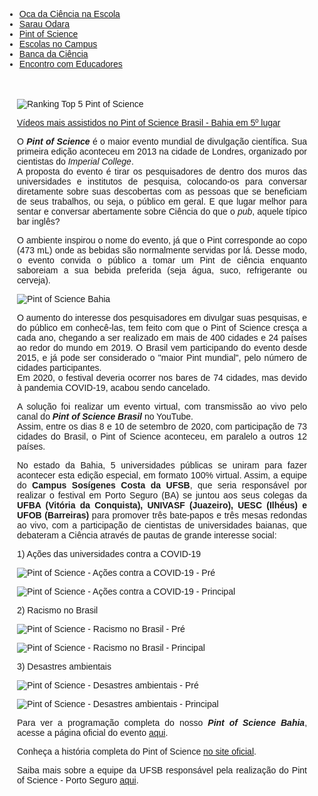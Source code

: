 
<!DOCTYPE html>
<html lang="pt-BR">
<head>
    <meta charset="UTF-8">
    <meta name="viewport" content="width=device-width, initial-scale=1.0">
    <title>Menu de Navegação</title>
    <style>
        body {
            font-family: Arial, sans-serif;
            text-align: justify;
        }
        .menu {
            background-color: #333;
            overflow: hidden;
        }
        .menu a {
            float: left;
            display: block;
            color: white;
            text-align: center;
            padding: 14px 16px;
            text-decoration: none;
        }
        .menu a:hover {
            background-color: #ddd;
            color: black;
        }
        .content {
            padding: 20px;
        }
        .content img {
            display: block;
            margin-left: auto;
            margin-right: auto;
        }
    </style>
</head>
<body>

<div class="navbar">
    <div class="navbar-inner">
        <ul class="nav">
            <li><a href="/pages/extensao/extensao_oca.html">Oca da Ciência na Escola</a></li>
            <li><a href="/pages/extensao/extensao_sarau.html">Sarau Odara</a></li>
            <li><a href="/pages/extensao/extensao_pint.html">Pint of Science</a></li>
            <li><a href="/pages/extensao/extensao_esc_campus.html">Escolas no Campus</a></li>
            <li><a href="/pages/extensao/extensao_banca.html">Banca da Ciência</a></li>
            <li><a href="/pages/extensao/extensao_encontro.html">Encontro com Educadores</a></li>
        </ul>
    </div>
</div>

<div class="content">
    <p>
        <img src="https://itxesco.github.io/assets/figuras/pintofscience/rankingtop5.jpeg" alt="Ranking Top 5 Pint of Science">
    </p>
    <p>
        <a href="https://www.youtube.com/channel/UCEq25HBY940kEE497ob83Pw">Vídeos mais assistidos no Pint of Science Brasil - Bahia em 5º lugar</a>
    </p>
    <p>
        O <b><i>Pint of Science</i></b> é o maior evento mundial de divulgação científica. Sua primeira edição aconteceu em 2013 na cidade de Londres, organizado por cientistas do <i>Imperial College</i>. <br />
        A proposta do evento é tirar os pesquisadores de dentro dos muros das universidades e institutos de pesquisa, colocando-os para conversar diretamente sobre suas descobertas com as pessoas que se beneficiam de seus trabalhos, ou seja, o público em geral. E que lugar melhor para sentar e conversar abertamente sobre Ciência do que o <i>pub</i>, aquele típico bar inglês?
    </p>
    <p>
        O ambiente inspirou o nome do evento, já que o Pint corresponde ao copo (473 mL) onde as bebidas são normalmente servidas por lá. Desse modo, o evento convida o público a tomar um Pint de ciência enquanto saboreiam a sua bebida preferida (seja água, suco, refrigerante ou cerveja).
    </p>
    <p>
        <img src="https://itxesco.github.io/assets/figuras/pintofscience/pintbahia.jpeg" alt="Pint of Science Bahia">
    </p>
    <p>
        O aumento do interesse dos pesquisadores em divulgar suas pesquisas, e do público em conhecê-las, tem feito com que o Pint of Science cresça a cada ano, chegando a ser realizado em mais de 400 cidades e 24 países ao redor do mundo em 2019. O Brasil vem participando do evento desde 2015, e já pode ser considerado o "maior Pint mundial", pelo número de cidades participantes. <br />
        Em 2020, o festival deveria ocorrer nos bares de 74 cidades, mas devido à pandemia COVID-19, acabou sendo cancelado.
    </p>
    <p>
        A solução foi realizar um evento virtual, com transmissão ao vivo pelo canal do <b><i>Pint of Science Brasil</b></i> no YouTube. <br /> Assim, entre os dias 8 e 10 de setembro de 2020, com participação de 73 cidades do Brasil, o Pint of Science aconteceu, em paralelo a outros 12 países.
    </p>
    <p>
        No estado da Bahia, 5 universidades públicas se uniram para fazer acontecer esta edição especial, em formato 100% virtual. Assim, a equipe do <b>Campus Sosígenes Costa da UFSB</b>, que seria responsável por realizar o festival em Porto Seguro (BA) se juntou aos seus colegas da <b>UFBA (Vitória da Conquista), UNIVASF (Juazeiro), UESC (Ilhéus) e UFOB (Barreiras)</b> para promover três bate-papos e três mesas redondas ao vivo, com a participação de cientistas de universidades baianas, que debateram a Ciência através de pautas de grande interesse social:
    </p>
    <p>
        1) Ações das universidades contra a COVID-19
    </p>
    <p>
        <img src="https://itxesco.github.io/assets/figuras/pintofscience/pint_0809_pre.jpeg" alt="Pint of Science - Ações contra a COVID-19 - Pré">
    </p>
    <p>
        <img src="https://itxesco.github.io/assets/figuras/pintofscience/pint_0809_principal.jpeg" alt="Pint of Science - Ações contra a COVID-19 - Principal">
    </p>
    <p>
        2) Racismo no Brasil
    </p>
    <p>
        <img src="https://itxesco.github.io/assets/figuras/pintofscience/pint_0909_pre.jpeg" alt="Pint of Science - Racismo no Brasil - Pré">
    </p>
    <p>
        <img src="https://itxesco.github.io/assets/figuras/pintofscience/pint_0909_principal.jpeg" alt="Pint of Science - Racismo no Brasil - Principal">
    </p>
    <p>
        3) Desastres ambientais
    </p>
    <p>
        <img src="https://itxesco.github.io/assets/figuras/pintofscience/pint_1009_pre.jpeg" alt="Pint of Science - Desastres ambientais - Pré">
    </p>
    <p>
        <img src="https://itxesco.github.io/assets/figuras/pintofscience/pint_1009_principal.jpeg" alt="Pint of Science - Desastres ambientais - Principal">
    </p>
    <p>
        Para ver a programação completa do nosso <b><i>Pint of Science Bahia</b></i>, acesse a página oficial do evento <a href="https://pintofscience.com.br/events/porto-seguro">aqui</a>.
    </p>
    <p>
        Conheça a história completa do Pint of Science <a href="https://pintofscience.com.br/historia/">no site oficial</a>.
    </p>
    <p>
        Saiba mais sobre a equipe da UFSB responsável pela realização do Pint of Science - Porto Seguro <a href="https://pintofscience.com.br/equipe/Porto%20Seguro">aqui</a>.
    </p>
</div>

</body>
</html>
